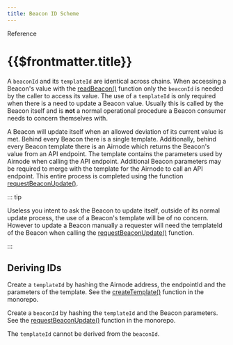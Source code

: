 ```yaml
---
title: Beacon ID Scheme
---
```


<TitleSpan>Reference</TitleSpan>

# {{$frontmatter.title}}

<VersionWarning/>

<TocHeader /> <TOC class="table-of-contents" :include-level="[2,3]" />

<!-- See BEC-102 on the Beacon Board. -->

A `beaconId` and its `templateId` are identical across chains. When accessing a Beacon's value with the [readBeacon()](../functions/read-beacon.md) function only the `beaconId` is needed by the caller to access its value. The use of a `templateId` is only required when there is a need to update a Beacon value. Usually this is called by the Beacon itself and is **not** a normal operational procedure a Beacon consumer needs to concern themselves with.

A Beacon will update itself when an allowed deviation of its current value is met. Behind every Beacon there is a single template. Additionally, behind every Beacon template there is an Airnode which returns the Beacon's value from an API endpoint. The template contains the parameters used by Airnode when calling the API endpoint. Additional Beacon parameters may be required to merge with the template for the Airnode to call an API endpoint. This entire process is completed using the function [requestBeaconUpdate()](https://github.com/api3dao/airnode/blob/master/packages/airnode-protocol/contracts/rrp/requesters/RrpBeaconServer.sol#L202).

::: tip

Useless you intent to ask the Beacon to update itself, outside of its normal update process, the use of a Beacon's template will be of no concern. However to update a Beacon manually a requester will need the templateId of the Beacon when calling the [requestBeaconUpdate()](https://github.com/api3dao/airnode/blob/master/packages/airnode-protocol/contracts/rrp/requesters/RrpBeaconServer.sol#L202) function.

:::

## Deriving IDs

Create a `templateId` by hashing the Airnode address, the endpointId and the parameters of the template. See the [createTemplate()](https://github.com/api3dao/airnode/blob/master/packages/airnode-protocol/contracts/rrp/TemplateUtils.sol#L17-L46) function in the monorepo.

Create a `beaconId` by hashing the `templateId` and the Beacon parameters. See the [requestBeaconUpdate()](https://github.com/api3dao/airnode/blob/master/packages/airnode-protocol/contracts/rrp/requesters/RrpBeaconServer.sol#L212) function in the monorepo.

The `templateId` cannot be derived from the `beaconId`.
